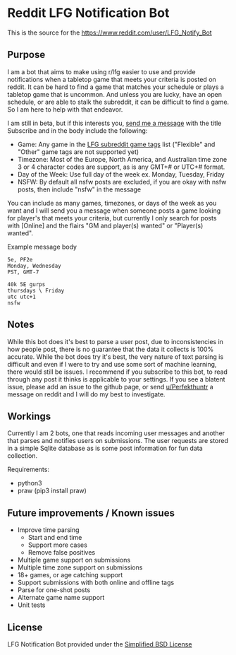 # Reddit LFG Notification Bot
This is the source for the https://www.reddit.com/user/LFG_Notify_Bot

## Purpose

I am a bot that aims to make using r/lfg easier to use and provide notifications when a tabletop game that meets your criteria is posted on reddit. It can be hard to find a game that matches your schedule or plays a tabletop game that is uncommon. And unless you are lucky, have an open schedule, or are able to stalk the subreddit, it can be difficult to find a game. So I am here to help with that endeavor.

I am still in beta, but if this interests you, [send me a message](https://www.reddit.com/message/compose/?to=LFG_Notify_Bot)  with the title Subscribe and in the body include the following:

* Game: Any game in the [LFG subreddit game tags](https://www.reddit.com/r/lfg/wiki/index/formatting#wiki_game_tags) list ("Flexible" and "Other" game tags are not supported yet)
* Timezone: Most of the Europe, North America, and Australian time zone 3 or 4 character codes are support, as is any GMT+# or UTC+# format.
* Day of the Week: Use full day of the week ex. Monday, Tuesday, Friday
* NSFW: By default all nsfw posts are excluded, if you are okay with nsfw posts, then include "nsfw" in the message

You can include as many games, timezones, or days of the week as you want and I will send you a message when someone posts a game looking for player's that meets your criteria, but currently I only search for posts with [Online] and the flairs "GM and player(s) wanted" or "Player(s) wanted".

Example message body
```
5e, PF2e
Monday, Wednesday
PST, GMT-7
```
```
40k 5E gurps
thursdays \ Friday
utc utc+1
nsfw
```

## Notes
While this bot does it's best to parse a user post, due to inconsistencies in how people post, there is no guarantee that the data it collects is 100% accurate. While the bot does try it's best, the very nature of text parsing is difficult and even if I were to try and use some sort of machine learning, there would still be issues. I recommend if you subscribe to this bot, to read through any post it thinks is applicable to your settings. If you see a blatent issue, please add an issue to the github page, or send [u/Perfekthuntr](https://www.reddit.com/user/Perfekthuntr) a message on reddit and I will do my best to investigate.

## Workings
Currently I am 2 bots, one that reads incoming user messages and another that parses and notifies users on submissions. The user requests are stored in a simple Sqlite database as is some post information for fun data collection.

Requirements:
* python3
* praw (pip3 install praw)

## Future improvements / Known issues
* Improve time parsing
    * Start and end time
    * Support more cases
    * Remove false positives
* Multiple game support on submissions
* Multiple time zone support on submissions
* 18+ games, or age catching support
* Support submissions with both online and offline tags
* Parse for one-shot posts
* Alternate game name support
* Unit tests


## License
LFG Notification Bot provided under the [Simplified BSD License](https://github.com/hunter-read/lfg-notify-bot/blob/main/LICENSE)

